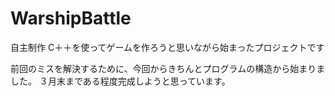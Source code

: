 # WarshipBattle
自主制作
C＋＋を使ってゲームを作ろうと思いながら始まったプロジェクトです

前回のミスを解決するために、今回からきちんとプログラムの構造から始まりました。
３月末まである程度完成しようと思っています。
